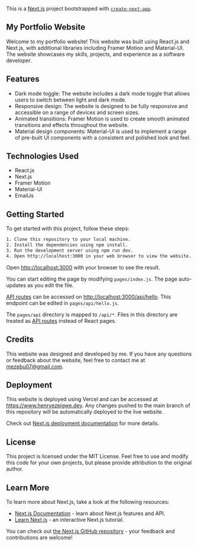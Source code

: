 This is a [Next.js](https://nextjs.org/) project bootstrapped with [`create-next-app`](https://github.com/vercel/next.js/tree/canary/packages/create-next-app).

## My Portfolio Website

Welcome to my portfolio website! This website was built using React.js and Next.js, with additional libraries including Framer Motion and Material-UI. The website showcases my skills, projects, and experience as a software developer.

## Features

- Dark mode toggle: The website includes a dark mode toggle that allows users to switch between light and dark mode.
- Responsive design: The website is designed to be fully responsive and accessible on a range of devices and screen sizes.
- Animated transitions: Framer Motion is used to create smooth animated transitions and effects throughout the website.
- Material design components: Material-UI is used to implement a range of pre-built UI components with a consistent and polished look and feel.

## Technologies Used

- React.js
- Next.js
- Framer Motion
- Material-UI
- EmailJs

## Getting Started

To get started with this project, follow these steps:

```bash
1. Clone this repository to your local machine.
2. Install the dependencies using npm install.
3. Run the development server using npm run dev.
4. Open http://localhost:3000 in your web browser to view the website.
```

Open [http://localhost:3000](http://localhost:3000) with your browser to see the result.

You can start editing the page by modifying `pages/index.js`. The page auto-updates as you edit the file.

[API routes](https://nextjs.org/docs/api-routes/introduction) can be accessed on [http://localhost:3000/api/hello](http://localhost:3000/api/hello). This endpoint can be edited in `pages/api/hello.js`.

The `pages/api` directory is mapped to `/api/*`. Files in this directory are treated as [API routes](https://nextjs.org/docs/api-routes/introduction) instead of React pages.

## Credits

This website was designed and developed by me. If you have any questions or feedback about the website, feel free to contact me at mezebu07@gmail.com.

## Deployment

This website is deployed using Vercel and can be accessed at https://www.henryezeigwe.dev. Any changes pushed to the main branch of this repository will be automatically deployed to the live website.

Check out [Next.js deployment documentation](https://nextjs.org/docs/deployment) for more details.

## License

This project is licensed under the MIT License. Feel free to use and modify this code for your own projects, but please provide attribution to the original author.

## Learn More

To learn more about Next.js, take a look at the following resources:

- [Next.js Documentation](https://nextjs.org/docs) - learn about Next.js features and API.
- [Learn Next.js](https://nextjs.org/learn) - an interactive Next.js tutorial.

You can check out [the Next.js GitHub repository](https://github.com/vercel/next.js/) - your feedback and contributions are welcome!
